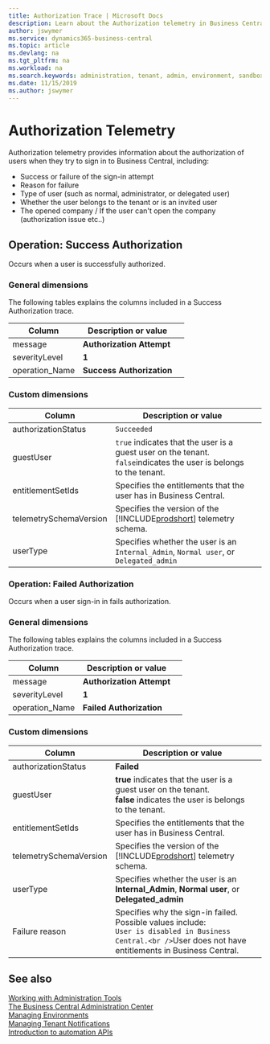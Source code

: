 ```yaml
---
title: Authorization Trace | Microsoft Docs
description: Learn about the Authorization telemetry in Business Central  
author: jswymer
ms.service: dynamics365-business-central
ms.topic: article
ms.devlang: na
ms.tgt_pltfrm: na
ms.workload: na
ms.search.keywords: administration, tenant, admin, environment, sandbox, telemetry
ms.date: 11/15/2019
ms.author: jswymer
---
```


# Authorization Telemetry 

Authorization telemetry provides information about the authorization of users when they try to sign in to Business Central, including: 

- Success or failure of the sign-in attempt
- Reason for failure
- Type of user (such as normal, administrator, or delegated user)
- Whether the user belongs to the tenant or is an invited user
- The opened company / If the user can't open the company (authorization issue etc..)

## Operation: Success Authorization

Occurs when a user is successfully authorized.

### General dimensions

The following tables explains the columns included in a Success Authorization trace.

|Column|Description or value||
|---------|-----|-----------|
|message|**Authorization Attempt**||
|severityLevel|**1**||
|operation_Name|**Success Authorization**||

### Custom dimensions

|Column|Description or value||
|---------|-----|-----------|
|authorizationStatus|`Succeeded`|
|guestUser|`true` indicates that the user is a guest user on the tenant.<br />`false`indicates the user is belongs to the tenant.||
|entitlementSetIds |Specifies the entitlements that the user has in Business Central.||
|telemetrySchemaVersion|Specifies the version of the [!INCLUDE[prodshort](../developer/includes/prodshort.md)] telemetry schema. ||
|userType|Specifies whether the user is an `Internal_Admin`, `Normal user`, or `Delegated_admin`||

### Operation: Failed Authorization

Occurs when a user sign-in in fails authorization.

### General dimensions

The following tables explains the columns included in a Success Authorization trace.

|Column|Description or value||
|---------|-----|-----------|
|message|**Authorization Attempt**||
|severityLevel|**1**||
|operation_Name|**Failed Authorization**||

### Custom dimensions

|Column|Description or value||
|---------|-----|-----------|
|authorizationStatus|**Failed**|
|guestUser|**true** indicates that the user is a guest user on the tenant.<br />**false** indicates the user is belongs to the tenant.||
|entitlementSetIds|Specifies the entitlements that the user has in Business Central.||
|telemetrySchemaVersion|Specifies the version of the [!INCLUDE[prodshort](../developer/includes/prodshort.md)] telemetry schema. ||
|userType|Specifies whether the user is an **Internal_Admin**, **Normal user**, or **Delegated_admin**||
|Failure reason|Specifies why the sign-in failed. Possible values include:<br /> `User is disabled in Business Central.<br />`User does not have entitlements in Business Central. ||


## See also

[Working with Administration Tools](administration.md)  
[The Business Central Administration Center](tenant-admin-center.md)  
[Managing Environments](tenant-admin-center-environments.md)  
[Managing Tenant Notifications](tenant-admin-center-notifications.md)  
[Introduction to automation APIs](itpro-introduction-to-automation-apis.md)  
